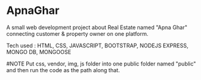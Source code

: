 # ApnaGhar
A small web development project about Real Estate named "Apna Ghar" connecting customer &amp; property owner on one platform.


Tech used : 
HTML, CSS, JAVASCRIPT, BOOTSTRAP, NODEJS EXPRESS, MONGO DB, MONGOOSE

#NOTE
Put css, vendor, img, js folder into one public folder named "public" and then run the code as the path along that.
